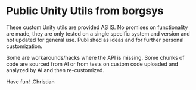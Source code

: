 # Public Unity Utils from borgsys

These custom Unity utils are provided AS IS. 
No promises on functionality are made, they are only tested on a single specific system and version and not updated for general use. 
Published as ideas and for further personal customization.

Some are workarounds/hacks where the API is missing. 
Some chunks of code are sourced from AI or from tests on custom code uploaded and analyzed by AI and then re-customized. 

Have fun!
.Christian
